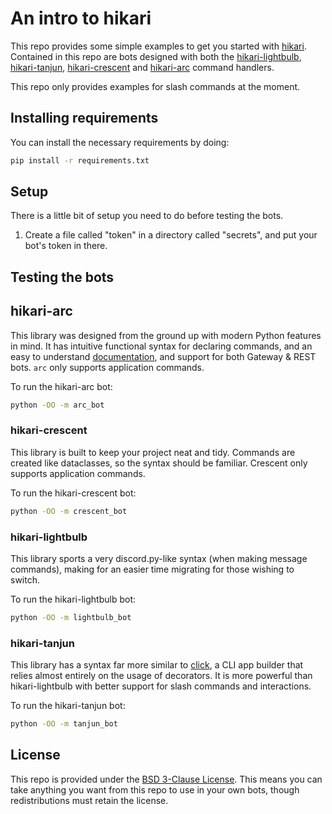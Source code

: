 # An intro to hikari

This repo provides some simple examples to get you started with [hikari](https://github.com/hikari-py/hikari). Contained in this repo are bots designed with both the [hikari-lightbulb](https://github.com/tandemdude/hikari-lightbulb), [hikari-tanjun](https://github.com/FasterSpeeding/Tanjun), [hikari-crescent](https://github.com/hikari-crescent/hikari-crescent/) and [hikari-arc](https://github.com/hypergonial/hikari-arc) command handlers.

This repo only provides examples for slash commands at the moment.

## Installing requirements

You can install the necessary requirements by doing:

```sh
pip install -r requirements.txt
```

## Setup

There is a little bit of setup you need to do before testing the bots.

1. Create a file called "token" in a directory called "secrets", and put your bot's token in there.

## Testing the bots

## hikari-arc

This library was designed from the ground up with modern Python features in mind. It has intuitive functional syntax for declaring commands, and an easy to understand [documentation](https://arc.hypergonial.com/), and support for both Gateway & REST bots. `arc` only supports application commands.

To run the hikari-arc bot:
```sh
python -OO -m arc_bot
```

### hikari-crescent

This library is built to keep your project neat and tidy. Commands are created like dataclasses, so the syntax should be familiar. Crescent only supports application commands.

To run the hikari-crescent bot:
```sh
python -OO -m crescent_bot
```

### hikari-lightbulb

This library sports a very discord.py-like syntax (when making message commands), making for an easier time migrating for those wishing to switch.

To run the hikari-lightbulb bot:
```sh
python -OO -m lightbulb_bot
```

### hikari-tanjun

This library has a syntax far more similar to [click](https://github.com/pallets/click/), a CLI app builder that relies almost entirely on the usage of decorators. It is more powerful than hikari-lightbulb with better support for slash commands and interactions.

To run the hikari-tanjun bot:
```sh
python -OO -m tanjun_bot
```

## License

This repo is provided under the [BSD 3-Clause License](https://github.com/parafoxia/hikari-intro/blob/main/LICENSE). This means you can take anything you want from this repo to use in your own bots, though redistributions must retain the license.
